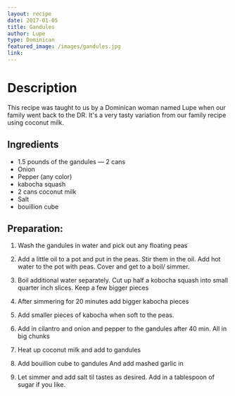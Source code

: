 ```yaml
---
layout: recipe
date: 2017-01-05
title: Gandules
author: Lupe
type: Dominican
featured_image: /images/gandules.jpg
link:
---
```


# Description

This recipe was taught to us by a Dominican woman named Lupe when our family went back to the DR. It's a very tasty variation from our family recipe using coconut milk.

## Ingredients

- 1.5 pounds of the gandules — 2 cans
- Onion
- Pepper (any color)
- kabocha squash
- 2 cans coconut milk
- Salt
- bouillion cube

## Preparation:

1. Wash the gandules in water and pick out any floating peas

1. Add a little oil to a pot and put in the peas. Stir them in the oil. Add hot water to the pot with peas. Cover and get to a boil/ simmer.

2. Boil additional water separately. Cut up half a kobocha squash into small quarter inch slices. Keep a few bigger pieces

3. After simmering for 20 minutes add bigger kabocha pieces

4. Add smaller pieces of kabocha when soft to the peas. 

5. Add in cilantro and onion and pepper to the gandules after 40 min. All in big chunks

6. Heat up coconut milk and add to gandules

7. Add bouillion cube to gandules And add mashed garlic in

8. Let simmer and add salt til tastes as desired. Add in a tablespoon of sugar if you like.
